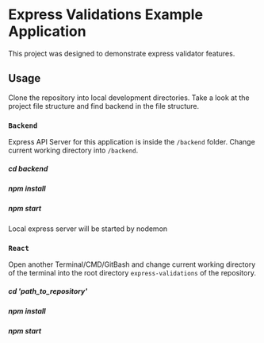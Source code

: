 # Express Validations Example Application

This project was designed to demonstrate express validator features.

## Usage

Clone the repository into local development directories. Take a look at the project file structure and find backend in the file structure.

### `Backend`

Express API Server for this application is inside the `/backend` folder. Change current working directory into `/backend`.

##### cd backend

##### npm install

##### npm start

Local express server will be started by nodemon

### `React`

Open another Terminal/CMD/GitBash and change current working directory of the terminal into the root directory `express-validations` of the repository.

##### cd 'path_to_repository'

##### npm install

##### npm start
